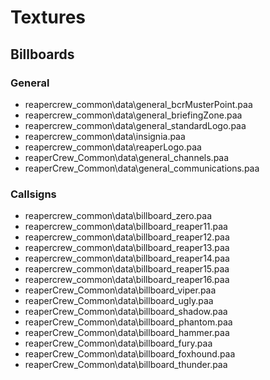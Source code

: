 # Textures

## Billboards

### General

* reapercrew_common\data\general_bcrMusterPoint.paa
* reapercrew_common\data\general_briefingZone.paa
* reapercrew_common\data\general_standardLogo.paa
* reapercrew_common\data\insignia.paa
* reapercrew_common\data\reaperLogo.paa
* reaperCrew_Common\data\general_channels.paa
* reaperCrew_Common\data\general_communications.paa

### Callsigns

* reapercrew_common\data\billboard_zero.paa
* reapercrew_common\data\billboard_reaper11.paa
* reapercrew_common\data\billboard_reaper12.paa
* reapercrew_common\data\billboard_reaper13.paa
* reapercrew_common\data\billboard_reaper14.paa
* reapercrew_common\data\billboard_reaper15.paa
* reapercrew_common\data\billboard_reaper16.paa
* reaperCrew_Common\data\billboard_viper.paa
* reaperCrew_Common\data\billboard_ugly.paa
* reaperCrew_Common\data\billboard_shadow.paa
* reaperCrew_Common\data\billboard_phantom.paa
* reaperCrew_Common\data\billboard_hammer.paa
* reaperCrew_Common\data\billboard_fury.paa
* reaperCrew_Common\data\billboard_foxhound.paa
* reaperCrew_Common\data\billboard_thunder.paa

